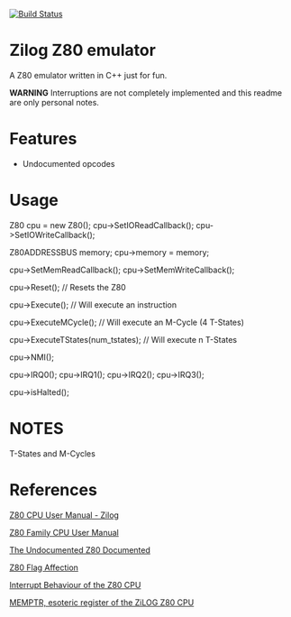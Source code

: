 [![Build Status](https://travis-ci.org/MoebiuZ/Z80-emulator.svg?branch=master)](https://travis-ci.org/MoebiuZ/Z80-emulator)

# Zilog Z80 emulator

A Z80 emulator written in C++ just for fun.

**WARNING** Interruptions are not completely implemented and this readme are only personal notes.


# Features

* Undocumented opcodes



# Usage

Z80 cpu = new Z80();
cpu->SetIOReadCallback();
cpu->SetIOWriteCallback();


Z80ADDRESSBUS memory;
cpu->memory = memory;


cpu->SetMemReadCallback();
cpu->SetMemWriteCallback();


cpu->Reset(); // Resets the Z80

cpu->Execute();   // Will execute an instruction

cpu->ExecuteMCycle(); // Will execute an M-Cycle (4 T-States)

cpu->ExecuteTStates(num_tstates); // Will execute n T-States


cpu->NMI();


cpu->IRQ0();
cpu->IRQ1();
cpu->IRQ2();
cpu->IRQ3();


cpu->isHalted();


# NOTES

T-States and M-Cycles

# References

[Z80 CPU User Manual - Zilog](http://www.zilog.com/appnotes_download.php?FromPage=DirectLink&dn=UM0080&ft=User%20Manual&f=YUhSMGNEb3ZMM2QzZHk1NmFXeHZaeTVqYjIwdlpHOWpjeTk2T0RBdlZVMHdNRGd3TG5Ca1pnPT0=)

[Z80 Family CPU User Manual](http://www.z80.info/zip/z80cpu_um.pdf)

[The Undocumented Z80 Documented](http://www.z80.info/zip/z80-documented.pdf)

[Z80 Flag Affection](http://www.z80.info/z80sflag.htm)

[Interrupt Behaviour of the Z80 CPU](http://www.z80.info/interrup.htm)

[MEMPTR, esoteric register of the ZiLOG Z80 CPU](http://www.grimware.org/lib/exe/fetch.php/documentations/devices/z80/z80.memptr.eng.txt)
